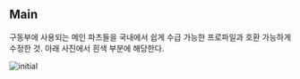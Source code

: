 ## Main

구동부에 사용되는 메인 파츠들을 국내에서 쉽게 수급 가능한 프로파일과 호환 가능하게 수정한 것. 아래 사진에서 흰색 부분에 해당한다.

![initial](https://user-images.githubusercontent.com/90170053/148332805-bc1bdbc9-2d99-4025-8990-0141807bf65d.jpg)
